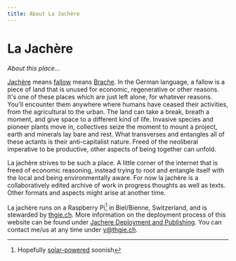 ```yaml
---
title: About La Jachère
---
```

# La Jachère
*About this place…*

[Jachère](https://fr.m.wikipedia.org/wiki/Jach%C3%A8re) means [fallow](https://de.m.wikipedia.org/wiki/Brache) means [Brache](https://en.m.wikipedia.org/wiki/Fallow). In the German language, a fallow is a piece of land that is unused for economic, regenerative or other reasons. It's one of these places which are just left alone, for whatever reasons. You'll encounter them anywhere where humans have ceased their activities, from the agricultural to the urban. The land can take a break, breath a moment, and give space to a different kind of life. Invasive species and pioneer plants move in, collectives seize the moment to mount a project, earth and minerals lay bare and rest. What transverses and entangles all of these actants is their anti-capitalist nature. Freed of the neoliberal imperative to be productive, other aspects of being together can unfold.

La jachère strives to be such a place. A little corner of the internet that is freed of economic reasoning, instead trying to root and entangle itself with the local and being environmentally aware. For now la jachère is a collaboratively edited archive of work in progress thoughts as well as texts. Other formats and aspects might arise at another time.

La jachère runs on a Raspberry Pi[^1] in Biel/Bienne, Switzerland, and is stewarded by [thgie.ch](https://thgie.ch). More information on the deployment process of this website can be found under [Jachere Deployment and Publishing](notes/Jachere%20Deployment%20and%20Publishing.md). You can contact me/us at any time under [y@thgie.ch](mailto:y@thgie.ch).

[^1]: Hopefully [solar-powered](notes/Solar%20Sensitivities.md) soonish